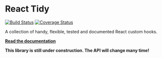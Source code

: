 # React Tidy

[![Build Status](https://dev.azure.com/webneat/react-tidy/_apis/build/status/webNeat.react-tidy?branchName=master)](https://dev.azure.com/webneat/react-tidy/_build/latest?definitionId=1&branchName=master)
[![Coverage Status](https://coveralls.io/repos/github/webNeat/react-tidy/badge.svg?branch=master)](https://coveralls.io/github/webNeat/react-tidy?branch=master)

A collection of handy, flexible, tested and documented React custom hooks.

[**Read the documentation**](http://webneat.net/react-tidy)

**This library is still under construction. The API will change many time!**
